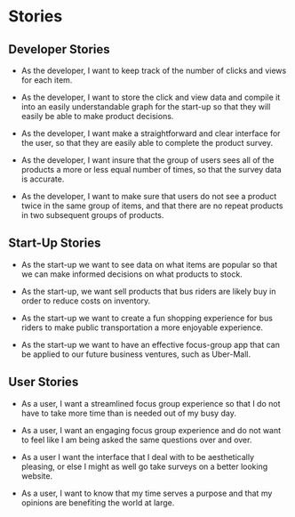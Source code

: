 # Stories

## Developer Stories

- As the developer, I want to keep track of the number of clicks and views for each item.

- As the developer, I want to store the click and view data and compile it into an easily understandable graph for the start-up so that they will easily be able to make product decisions.

- As the developer, I want make a straightforward and clear interface for the user, so that they are easily able to complete the product survey.

- As the developer, I want insure that the group of users sees all of the products a more or less equal number of times, so that the survey data is accurate.

- As the developer, I want to make sure that users do not see a product twice in the same group of items, and that there are no repeat products in two subsequent groups of products.

## Start-Up Stories

- As the start-up we want to see data on what items are popular so that we can make informed decisions on what products to stock.

- As the start-up, we want sell products that bus riders are likely buy in order to reduce costs on inventory.

- As the start-up we want to create a fun shopping experience for bus riders to make public transportation a more enjoyable experience.

- As the start-up we want to have an effective focus-group app that can be applied to our future business ventures, such as Uber-Mall.

## User Stories

- As a user, I want a streamlined focus group experience so that I do not have to take more time than is needed out of my busy day.

- As a user, I want an engaging focus group experience and do not want to feel like I am being asked the same questions over and over.

- As a user I want the interface that I deal with to be aesthetically pleasing, or else I might as well go take surveys on a better looking website.

- As a user, I want to know that my time serves a purpose and that my opinions are benefiting the world at large.
